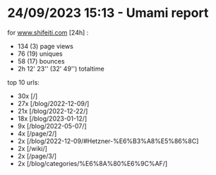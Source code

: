 # 24/09/2023 15:13 - Umami report
for www.shifeiti.com [24h] :

 - 134 (3) page views
 - 76 (19) uniques
 - 58 (17) bounces
 - 2h 12' 23'' (32' 49'') totaltime


top 10 urls:
 - 30x [/]
 - 27x [/blog/2022-12-09/]
 - 21x [/blog/2022-12-22/]
 - 18x [/blog/2023-01-12/]
 - 9x [/blog/2022-05-07/]
 - 4x [/page/2/]
 - 2x [/blog/2022-12-09/#Hetzner-%E6%B3%A8%E5%86%8C]
 - 2x [/wiki/]
 - 2x [/page/3/]
 - 2x [/blog/categories/%E6%8A%80%E6%9C%AF/]



